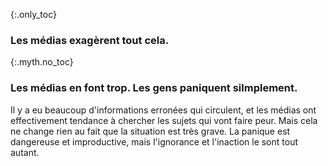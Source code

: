 {:.only_toc}
### Les médias exagèrent tout cela.

{:.myth.no_toc}
### Les médias en font trop. Les gens paniquent silmplement.

Il y a eu beaucoup d'informations erronées qui circulent, et les médias ont effectivement tendance à chercher les sujets qui vont faire peur. Mais cela ne change rien au fait que la situation est très grave. La panique est dangereuse et improductive, mais l'ignorance et l'inaction le sont tout autant.
